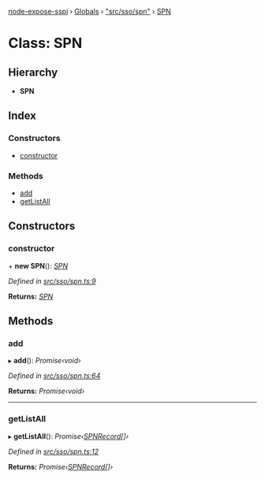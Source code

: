 [node-expose-sspi](../README.md) › [Globals](../globals.md) › ["src/sso/spn"](../modules/_src_sso_spn_.md) › [SPN](_src_sso_spn_.spn.md)

# Class: SPN

## Hierarchy

* **SPN**

## Index

### Constructors

* [constructor](_src_sso_spn_.spn.md#constructor)

### Methods

* [add](_src_sso_spn_.spn.md#add)
* [getListAll](_src_sso_spn_.spn.md#getlistall)

## Constructors

###  constructor

\+ **new SPN**(): *[SPN](_src_sso_spn_.spn.md)*

*Defined in [src/sso/spn.ts:9](https://github.com/jlguenego/node-expose-sspi/blob/93b1415/src/sso/spn.ts#L9)*

**Returns:** *[SPN](_src_sso_spn_.spn.md)*

## Methods

###  add

▸ **add**(): *Promise‹void›*

*Defined in [src/sso/spn.ts:64](https://github.com/jlguenego/node-expose-sspi/blob/93b1415/src/sso/spn.ts#L64)*

**Returns:** *Promise‹void›*

___

###  getListAll

▸ **getListAll**(): *Promise‹[SPNRecord](../interfaces/_src_sso_spn_.spnrecord.md)[]›*

*Defined in [src/sso/spn.ts:12](https://github.com/jlguenego/node-expose-sspi/blob/93b1415/src/sso/spn.ts#L12)*

**Returns:** *Promise‹[SPNRecord](../interfaces/_src_sso_spn_.spnrecord.md)[]›*
